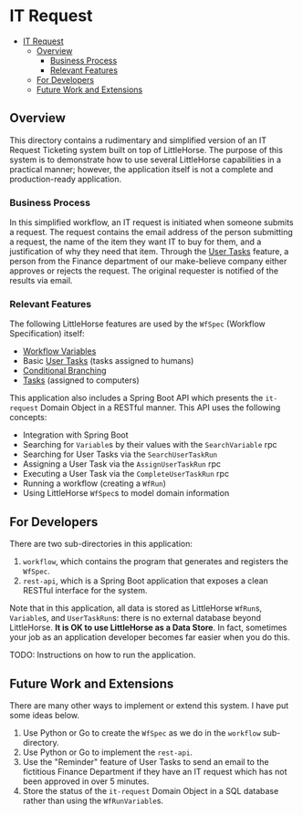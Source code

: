 # IT Request

- [IT Request](#it-request)
  - [Overview](#overview)
    - [Business Process](#business-process)
    - [Relevant Features](#relevant-features)
  - [For Developers](#for-developers)
  - [Future Work and Extensions](#future-work-and-extensions)

## Overview

This directory contains a rudimentary and simplified version of an IT Request Ticketing system built on top of LittleHorse. The purpose of this system is to demonstrate how to use several LittleHorse capabilities in a practical manner; however, the application itself is not a complete and production-ready application.

### Business Process

In this simplified workflow, an IT request is initiated when someone submits a request. The request contains the email address of the person submitting a request, the name of the item they want IT to buy for them, and a justification of why they need that item. Through the [User Tasks](https://littlehorse.dev/docs/concepts/user-tasks) feature, a person from the Finance department of our make-believe company either approves or rejects the request. The original requester is notified of the results via email.

### Relevant Features

The following LittleHorse features are used by the `WfSpec` (Workflow Specification) itself:
* [Workflow Variables](https://littlehorse.dev/docs/concepts/variables)
* Basic [User Tasks](https://littlehorse.dev/docs/concepts/user-tasks) (tasks assigned to humans)
* [Conditional Branching](https://littlehorse.dev/docs/concepts/conditionals)
* [Tasks](https://littlehorse.dev/docs/concepts/tasks) (assigned to computers)

This application also includes a Spring Boot API which presents the `it-request` Domain Object in a RESTful manner. This API uses the following concepts:
* Integration with Spring Boot
* Searching for `Variable`s by their values with the `SearchVariable` rpc
* Searching for User Tasks via the `SearchUserTaskRun`
* Assigning a User Task via the `AssignUserTaskRun` rpc
* Executing a User Task via the `CompleteUserTaskRun` rpc
* Running a workflow (creating a `WfRun`)
* Using LittleHorse `WfSpec`s to model domain information

## For Developers

There are two sub-directories in this application:
1. `workflow`, which contains the program that generates and registers the `WfSpec`.
2. `rest-api`, which is a Spring Boot application that exposes a clean RESTful interface for the system.

Note that in this application, all data is stored as LittleHorse `WfRun`s, `Variable`s, and `UserTaskRun`s: there is no external database beyond LittleHorse. **It is OK to use LittleHorse as a Data Store**. In fact, sometimes your job as an application developer becomes far easier when you do this.

TODO: Instructions on how to run the application.

## Future Work and Extensions

There are many other ways to implement or extend this system. I have put some ideas below.

1. Use Python or Go to create the `WfSpec` as we do in the `workflow` sub-directory.
2. Use Python or Go to implement the `rest-api`.
3. Use the "Reminder" feature of User Tasks to send an email to the fictitious Finance Department if they have an IT request which has not been approved in over 5 minutes.
4. Store the status of the `it-request` Domain Object in a SQL database rather than using the `WfRunVariable`s.